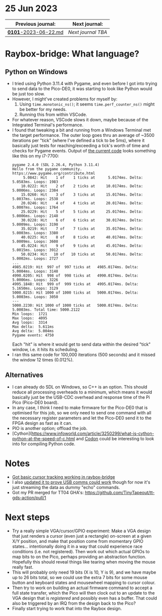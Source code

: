 # 25 Jun 2023

| Previous journal: | Next journal: |
|-|-|
| [**0101**-2023-06-22.md](./0101-2023-06-22.md) | *Next journal TBA* |

# Raybox-bridge: What language?

## Python on Windows

*   I tried using Python 3.11.4 with Pygame, and even before I got into trying to send data to
    the Pico-DE0, it was starting to look like Python would be just too slow.
*   However, I might've created problems for myself by:
    1.  Using `time.monotonic_ns()`; it seems `time.perf_counter_ns()` might be better for my needs.
    2.  Running this from within VSCode.
*   For whatever reason, VSCode slows it down, maybe because of the Integrated Terminal's performance.
*   I found that tweaking a bit and running from a Windows Terminal met the target performance.
    The outer loop goes thru an average of ~3500 iterations per "tick" (where I've defined a
    tick to be 5ms), where it basically just tests for reaching/exceeding a tick's worth of time
    and checks for Pygame events. Output of
    [the current code](https://github.com/algofoogle/sandpit/blob/3e95d2f44b7e3c2f70fe156271e9d89ca7201b18/pi_pico/pico-de0/client/raybox-bridge.py)
    looks something like this on my i7-7700:
    ```
    pygame 2.4.0 (SDL 2.26.4, Python 3.11.4)
    Hello from the pygame community. https://www.pygame.org/contribute.html
         5.0842: Hit    1 of    1 ticks at      5.0174ms. Delta: 5.0583ms. Loops: 1983
        10.0222: Hit    2 of    2 ticks at     10.0174ms. Delta: 5.0006ms. Loops: 2384
        15.0260: Hit    3 of    3 ticks at     15.0174ms. Delta: 5.0037ms. Loops: 2538
        20.0246: Hit    4 of    4 ticks at     20.0174ms. Delta: 5.0007ms. Loops: 1764
        25.0229: Hit    5 of    5 ticks at     25.0174ms. Delta: 5.0006ms. Loops: 2148
        30.0228: Hit    6 of    6 ticks at     30.0174ms. Delta: 5.0009ms. Loops: 3198
        35.0219: Hit    7 of    7 ticks at     35.0174ms. Delta: 5.0003ms. Loops: 3380
        40.0225: Hit    8 of    8 ticks at     40.0174ms. Delta: 5.0009ms. Loops: 3608
        45.0224: Hit    9 of    9 ticks at     45.0174ms. Delta: 5.0015ms. Loops: 3912
        50.0234: Hit   10 of   10 ticks at     50.0174ms. Delta: 5.0002ms. Loops: 2727
    ...
    4985.0219: Hit  997 of  997 ticks at   4985.0174ms. Delta: 5.0004ms. Loops: 3148
    4990.0205: Hit  998 of  998 ticks at   4990.0174ms. Delta: 5.0006ms. Loops: 3226
    4995.1848: Hit  999 of  999 ticks at   4995.0174ms. Delta: 5.1650ms. Loops: 3129
    5000.0215: Hit 1000 of 1000 ticks at   5000.0174ms. Delta: 5.0003ms. Loops: 3050
    ---
    5000.2230: Hit 1000 of 1000 ticks at   5000.0174ms. Delta: 5.0003ms. Total time: 5000.2122
    Min loops:  1721
    Max loops:  4095
    Avg loops:  3314
    Max delta:  5.611ms
    Avg delta:  5.004ms
    Pygame events: 4750
    ```
    Each "hit" is where it would get to send data within the desired "tick" window, i.e.
    it hits its scheduling.
*   I ran this same code for 100,000 iterations (500 seconds) and it missed the window 12 times
    (0.012%).

## Alternatives

*   I can already do SDL on Windows, so C++ is an option. This should reduce all processing overheads
    to a minimum, which means it would basically just be the USB-CDC overhead and response time
    of the Pi Pico (Pico-DE0 board).
*   In any case, I think I need to make firmware for the Pico-DE0 that is optimised for this job,
    so we only need to send one command with all the necessary register parameters and let the
    Pico-DE0 send it to the FPGA design as fast as it can.
*   PIO is another option; offload the job.
*   [Cython](https://www.infoworld.com/article/3250299/what-is-cython-python-at-the-speed-of-c.html
    and [Codon](https://thenewstack.io/mit-created-compiler-speeds-up-python-code/) could be
    interesting to look into for compiling Python code.

# Notes

*   [Got basic cursor tracking working in raybox-bridge](https://github.com/algofoogle/sandpit/blob/89b85db438dd36d54ff1b3c0dff24d64d7938788/pi_pico/pico-de0/client/raybox-bridge.py)
*   I also [updated it to prove USB comms could work](https://github.com/algofoogle/sandpit/blob/583c76e23814861f6aaf545520bf4eae8ada7855/pi_pico/pico-de0/client/raybox-bridge.py)
    though for now it's just streaming the data as dummy "echo" commands.
*   Got my PR merged for TT04 GHA's:
    https://github.com/TinyTapeout/tt-gds-action/pull/1

# Next steps

*   Try a really simple VGA/cursor/GPIO experiment:
    Make a VGA design that just renders a cursor (even just a rectangle) on-screen at a given X/Y
    position, and make that position come from momentary GPIO states... intentionally doing it in
    a way that could experience race conditions (i.e. not registered).
    Then work out which actual GPIOs to map bits to on the Pico, perhaps providing an abstraction
    function. Hopefully this should reveal things like tearing when moving the mouse really fast.
*   This will probably only need 19 bits (X is 10, Y is 9), and we have maybe up to 26 bits total,
    so we could use the extra 7 bits for some mouse button and keyboard states and mousewheel
    mapping to cursor colour.
*   Then try to work on building an actual firmware command to accept a full state transfer, which
    the Pico will then clock out to an update to the VGA design that is *registered* and possibly
    even has a buffer. That could also be triggered by an IRQ from the design back to the Pico?
*   Finally start trying to work that into the Raybox design.
